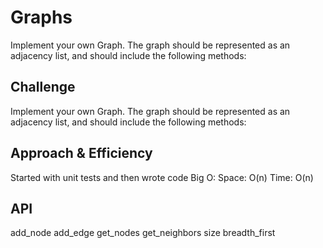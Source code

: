 # Graphs
Implement your own Graph. The graph should be represented as an adjacency list, and should include the following methods:

## Challenge
Implement your own Graph. The graph should be represented as an adjacency list, and should include the following methods:

## Approach & Efficiency
Started with unit tests and then wrote code
Big O:
Space: O(n)
Time: O(n)

## API
add_node
add_edge
get_nodes
get_neighbors
size
breadth_first
